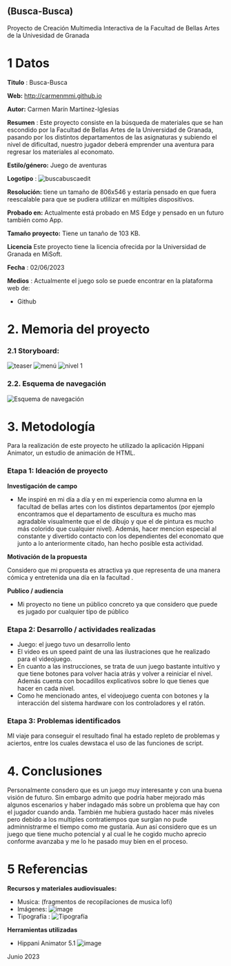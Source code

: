 ## (Busca-Busca)

Proyecto de Creación Multimedia Interactiva de la  Facultad de Bellas Artes de la Univesidad de Granada



# 1 Datos 

**Titulo** : Busca-Busca

**Web:** http://carmenmmi.github.io

**Autor:**  Carmen Marín Martínez-Iglesias

**Resumen** : Este proyecto consiste en la búsqueda de materiales que se han escondido por la Facultad de Bellas Artes de la Universidad de Granada, pasando por los distintos departamentos de las asignaturas y subiendo el nivel de dificultad, nuestro jugador deberá emprender una aventura para regresar los materiales al economato.

**Estilo/género:** Juego de aventuras

**Logotipo** : ![buscabuscaedit](https://github.com/carmenmmi/carmenmmi.github.io/assets/134588056/8d36df9b-a992-4395-b979-3c316e130228)

**Resolución:** tiene un tamaño de 806x546 y estaría pensado en que fuera reescalable para que se pudiera utlilizar en múltiples dispositivos.

**Probado en:**   Actualmente está probado en MS Edge y pensado en un futuro también como App.

**Tamaño proyecto:** Tiene un tanaño de 103 KB.

**Licencia** Este proyecto tiene la licencia ofrecida por la Universidad de Granada en MiSoft.

**Fecha** : 02/06/2023

**Medios** : Actualmente el juego solo se puede encontrar en la plataforma web de:

- Github

# 2. Memoria del proyecto 

### 2.1 Storyboard: 
![teaser](https://github.com/carmenmmi/carmenmmi.github.io/assets/134588056/a46b14d9-d74b-4b3c-9a74-1df28be723df)
![menú](https://github.com/carmenmmi/carmenmmi.github.io/assets/134588056/271dc3b6-f1c8-48f1-8d8d-fcf02fbbbbbe)
![nivel 1](https://github.com/carmenmmi/carmenmmi.github.io/assets/134588056/5a0fafd7-7b2b-4419-b7e0-f08dc2a3e2a4)

### 2.2. Esquema de navegación 

![Esquema de navegación ](https://github.com/carmenmmi/carmenmmi.github.io/assets/134588056/b263af12-fb7e-466a-90a5-988214262cec)


# 3. Metodología
Para la realización de este proyecto he utilizado la aplicación Hippani Animator, un estudio de animación de HTML.


### Etapa 1: Ideación de proyecto

**Investigación de campo** 

- Me inspiré en mi día a día y en mi experiencia como alumna en la facultad de bellas artes con los distintos departamentos (por ejemplo encontramos que el departamento de escultura es mucho mas agradable visualmente que el de dibujo y que el de pintura es mucho más colorido que cualquier nivel). Además, hacer mencion especial al constante y divertido contacto con los dependientes del economato que junto a lo anteriormente citado, han hecho posible esta actividad.



**Motivación de la propuesta** 

Considero que mi propuesta es atractiva ya que representa de una manera cómica y entretenida una día en la facultad .



**Publico / audiencia**

- Mi proyecto no tiene un público concreto ya que considero que puede es jugado por cualquier típo de público


### Etapa 2: Desarrollo / actividades realizadas
- Juego: el juego tuvo un desarrollo lento 
- El video es un speed paint de una las ilustraciones que he realizado para el videojuego.
- En cuanto a las instrucciones, se trata de uun juego bastante intuitivo y que tiene botones para volver hacia atrás y volver a reiniciar el nivel. Además cuenta con bocadillos explicativos sobre lo que tienes que hacer en cada nivel.
- Como he mencionado antes, el videojuego cuenta con botones y la interacción del sistema hardware con los controladores y el ratón.




### Etapa 3: Problemas identificados

MI viaje para conseguir el resultado final ha estado repleto de problemas y aciertos, entre los cuales dewstaca el uso de las funciones de script.



# 4. Conclusiones 

Personalmente consdero que es un juego muy interesante y con una buena visión de futuro. Sin embargo admito que podría haber mejorado más algunos escenarios y haber indagado más sobre un problema que hay con el jugador cuando anda. También me hubiera gustado hacer más niveles pero debido a los multiples contratiempos que surgían no pude adminnistrarme el tiempo como me gustaría. Aun así considero que es un juego que tiene mucho potencial y al cual le he cogido mucho aprecio conforme avanzaba y me lo he pasado muy bien en el proceso.


# 5 Referencias 

**Recursos y materiales audiovisuales:**

* Musica:  (fragmentos de recopilaciones de musica lofi)
* Imágenes:  ![image](https://github.com/carmenmmi/carmenmmi.github.io/assets/134588056/afaf6496-6701-4721-b247-367083c80906)
* Tipografía : ![Tipografía ](https://github.com/carmenmmi/carmenmmi.github.io/assets/134588056/534fab42-c0de-4f2a-8a60-e0f540252175)

**Herramientas utilizadas**

- Hippani Animator 5.1
![image](https://github.com/carmenmmi/carmenmmi.github.io/assets/134588056/01a371e3-ec7b-4bea-a1c1-30e154629663)


Junio 2023
